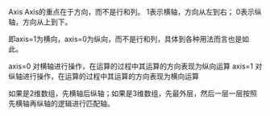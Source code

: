 Axis
Axis的重点在于方向，而不是行和列。
1表示横轴，方向从左到右；
0表示纵轴，方向从上到下。  

即axis=1为横向，axis=0为纵向，而不是行和列，具体到各种用法而言也是如此。


axis=0 对横轴进行操作，在运算的过程中其运算的方向表现为纵向运算
axis=1 对纵轴进行操作，在运算的过程中其运算的方向表现为横向运算



如果是2维数组，先横轴后纵轴；如果是3维数组，先最外层，然后一层一层按照先横轴再纵轴的逻辑进行匹配轴。


